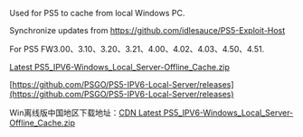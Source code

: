 Used for PS5 to cache from local Windows PC.

Synchronize updates from https://github.com/idlesauce/PS5-Exploit-Host

For PS5 FW3.00、3.10、3.20、3.21、4.00、4.02、4.03、4.50、4.51.

[Latest PS5_IPV6-Windows_Local_Server-Offline_Cache.zip](https://github.com/PSGO/PS5-IPV6-Local-Server/releases/download/latest/PS5_IPV6-Windows_Local_Server-Offline_Cache.zip)

[https://github.com/PSGO/PS5-IPV6-Local-Server/releases](https://github.com/PSGO/PS5-IPV6-Local-Server/releases)

Win离线版中国地区下载地址：[CDN Latest PS5_IPV6-Windows_Local_Server-Offline_Cache.zip](https://ghproxy.com/https://github.com/PSGO/PS5-IPV6-Local-Server/releases/download/latest/PS5_IPV6-Windows_Local_Server-Offline_Cache.zip)
